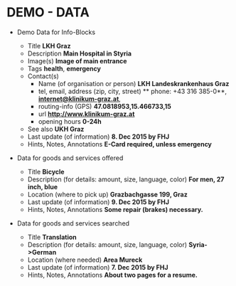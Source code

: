 # DEMO - DATA
	
* Demo Data for Info-Blocks
	* Title **LKH Graz**
	* Description **Main Hospital in Styria**
	* Image(s) **Image of main entrance**
	* Tags **health**, **emergency**
	* Contact(s)
		* Name (of organisation or person) **LKH Landeskrankenhaus Graz**
		* tel, email, address (zip, city, street) ** phone:	+43 316 385-0**, **internet@klinikum-graz.at**, 
		* routing-info (GPS) **47.0818953,15.466733,15**
		* url **http://www.klinikum-graz.at**
		* opening hours **0-24h**
	* See also **UKH Graz**
	* Last update (of information) **8. Dec 2015 by FHJ**
	* Hints, Notes, Annotations **E-Card required, unless emergency**

* Data for goods and services offered
	* Title **Bicycle**
	* Description (for details: amount, size, language, color) **For men, 27 inch, blue**
	* Location (where to pick up) **Grazbachgasse 199, Graz**
	* Last update (of information) **9. Dec 2015 by FHJ**
	* Hints, Notes, Annotations **Some repair (brakes) necessary.**

* Data for goods and services searched
	* Title **Translation**
	* Description (for details: amount, size, language, color) **Syria->German**
	* Location (where needed) **Area Mureck**
	* Last update (of information) **7. Dec 2015 by FHJ**
	* Hints, Notes, Annotations **About two pages for a resume.**

